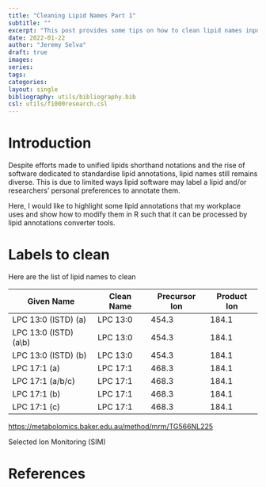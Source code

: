 ```yaml
---
title: "Cleaning Lipid Names Part 1"
subtitle: ""
excerpt: "This post provides some tips on how to clean lipid names input suited for some current nomenclature tools using R"
date: 2022-01-22
author: "Jeremy Selva"
draft: true
images:
series:
tags:
categories:
layout: single
bibliography: utils/bibliography.bib
csl: utils/f1000research.csl
---
```


# Introduction

Despite efforts made to unified lipids shorthand notations and the rise of software dedicated to standardise lipid annotations, lipid names still remains diverse. This is due to limited ways lipid software may label a lipid and/or researchers’ personal preferences to annotate them.

Here, I would like to highlight some lipid annotations that my workplace uses and show how to modify them in R such that it can be processed by lipid annotations converter tools.

# Labels to clean

Here are the list of lipid names to clean

| Given Name             | Clean Name | Precursor Ion | Product Ion |
|------------------------|------------|---------------|-------------|
| LPC 13:0 (ISTD) (a)    | LPC 13:0   | 454.3         | 184.1       |
| LPC 13:0 (ISTD) (a\\b) | LPC 13:0   | 454.3         | 184.1       |
| LPC 13:0 (ISTD) (b)    | LPC 13:0   | 454.3         | 184.1       |
| LPC 17:1 (a)           | LPC 17:1   | 468.3         | 184.1       |
| LPC 17:1 (a/b/c)       | LPC 17:1   | 468.3         | 184.1       |
| LPC 17:1 (b)           | LPC 17:1   | 468.3         | 184.1       |
| LPC 17:1 (c)           | LPC 17:1   | 468.3         | 184.1       |

<https://metabolomics.baker.edu.au/method/mrm/TG566NL225>

Selected Ion Monitoring (SIM)

# References
